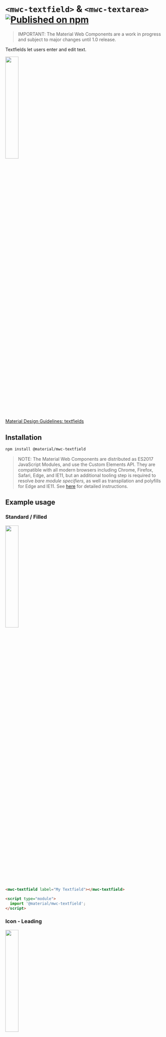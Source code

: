 # `<mwc-textfield>` & `<mwc-textarea>` [![Published on npm](https://img.shields.io/npm/v/@material/mwc-textfield.svg)](https://www.npmjs.com/package/@material/mwc-textfield)

> IMPORTANT: The Material Web Components are a work in progress and subject to
> major changes until 1.0 release.

Textfields let users enter and edit text.

<img src="images/action.png" width="28.5714%">

[Material Design Guidelines: textfields](https://material.io/design/components/text-fields.html)

## Installation

```sh
npm install @material/mwc-textfield
```

> NOTE: The Material Web Components are distributed as ES2017 JavaScript
> Modules, and use the Custom Elements API. They are compatible with all modern
> browsers including Chrome, Firefox, Safari, Edge, and IE11, but an additional
> tooling step is required to resolve *bare module specifiers*, as well as
> transpilation and polyfills for Edge and IE11. See
> [here](https://github.com/material-components/material-components-web-components#quick-start)
> for detailed instructions.

## Example usage

### Standard / Filled

<img src="images/standard.png" width="28.5714%">

```html
<mwc-textfield label="My Textfield"></mwc-textfield>

<script type="module">
  import '@material/mwc-textfield';
</script>
```

### Icon - Leading

<img src="images/icon-leading.png" width="28.5714%">

```html
<mwc-textfield label="My Textfield" icon="event"></mwc-textfield>

<script type="module">
  import '@material/mwc-textfield';
  import '@material/mwc-icon/mwc-icon-font.js';
</script>
```

### Icon - Trailing

<img src="images/icon-trailing.png" width="28.5714%">

```html
<mwc-textfield label="My Textfield" iconTrailing="delete"></mwc-textfield>

<script type="module">
  import '@material/mwc-textfield';
  import '@material/mwc-icon/mwc-icon-font.js';
</script>
```

### Helper Text

<img src="images/helper.png" width="28.5714%">

```html
<mwc-textfield label="My Textfield" helper="Helper Text"></mwc-textfield>

<script type="module">
  import '@material/mwc-textfield';
</script>
```

### Primary Color

<img src="images/color-primary.png" width="28.5714%">

```html
<style>
  mwc-textfield {
    --mdc-theme-primary: green;
  }
</style>

<mwc-textfield
    label="My Textfield"
    iconTrailing="delete"
    required>
</mwc-textfield>

<script type="module">
  import '@material/mwc-textfield';
  import '@material/mwc-icon/mwc-icon-font.js';
</script>
```

### Error Color

<img src="images/color-error.png" width="28.5714%">

```html
<style>
  mwc-textfield {
    --mdc-theme-error: blue;
  }
</style>

<mwc-textfield
    label="My Textfield"
    iconTrailing="delete"
    required>
</mwc-textfield>

<script type="module">
  import '@material/mwc-textfield';
  import '@material/mwc-icon/mwc-icon-font.js';
</script>
```

## Example usage (mwc-textfield)

## Variants

### Textarea
<img src="images/textarea.png" width="28.5714%">

```html
<mwc-textarea label="My Textarea"></mwc-textarea>

<script type="module">
  import '@material/mwc-textfield/mwc-textarea.js';
</script>
```

### Outlined

<img src="images/outlined-textfield.png" width="28.5714%">
<img src="images/outlined-textarea.png" width="28.5714%">

```html
<mwc-textfield
    outlined
    label="My Textfield"
    iconTrailing="delete">
</mwc-textfield>
<mwc-textarea
    outlined
    label="My Textarea">
</mwc-textarea>

<script type="module">
  import '@material/mwc-textfield';
  import '@material/mwc-icon/mwc-icon-font.js';
  import '@material/mwc-textfield/mwc-textarea.js';
</script>
```

#### Shaping Outlined

<img src="images/shape-left.png" width="28.5714%">
<img src="images/shape-right.png" width="28.5714%">
<img src="images/shape-left-right.png" width="28.5714%">

```html
<style>
  mwc-textfield.left {
    --mdc-notched-outline-leading-width: 28px;
    --mdc-notched-outline-leading-border-radius: 28px 0 0 28px;
  }

  mwc-textfield.right {
    --mdc-notched-outline-trailing-border-radius: 0 28px 28px 0;
  }
</style>

<mwc-textfield
    class="left";
    label="My Textfield"
    iconTrailing="delete"
    outlined>
</mwc-textfield>

<mwc-textfield
    class="right";
    label="My Textfield"
    iconTrailing="delete"
    outlined>
</mwc-textfield>

<mwc-textfield
    class="left right";
    label="My Textfield"
    iconTrailing="delete"
    outlined>
</mwc-textfield>

<script type="module">
  import '@material/mwc-textfield';
  import '@material/mwc-icon/mwc-icon-font.js';
</script>
```

### Fullwidth

<img src="images/fullwidth.png" width="28.5714%">

```html
<!-- Note: Fullwidth does not support label; only placeholder -->
<mwc-textfield fullwidth placeholder="My Textfield"></mwc-textfield>

<script type="module">
  import '@material/mwc-textfield';
</script>
```

## API

### Properties/Attributes

| Name                | Type           | Description
| ------------------- | -------------- |------------
| `value`             | `string`       | The input control's value.
| `type`              | `TypeKeyword*` | A string specifying the type of control to render.
| `label`             | `string`       | Sets floating label value.
| `placeholder`       | `string`       | Sets disappearing input placeholder.
| `icon`              | `string`       | Leading icon to display in input. See [`mwc-icon`](https://github.com/material-components/material-components-web-components/tree/master/packages/icon).
| `iconTrailing`      | `string`       | Trailing icon to display in input. See [`mwc-icon`](https://github.com/material-components/material-components-web-components/tree/master/packages/icon).
| `disabled`          | `boolean`      | Whether or not the input should be disabled.
| `required`          | `boolean`      | Displays error state if value is empty and input is blurred.
| `maxlength`         | `number`       | Maximum length to accept input.
| `charCounter`       | `boolean`      | **Note: requries `maxlength` to be set.** Display character counter with max length.
| `outlined`          | `boolean`      | Whether or not to show the material outlined variant.
| `fullwidth`         | `boolean`      | Whether or not to make the input fullwidth. No longer displays `label`; only `placeholder` and `helper`.
| `helper`            | `string`       | Helper text to display below the input. Display default only when focused.
| `helperPersistent`  | `boolean`      | Always show the helper text despite focus.

\*  `TypeKeyword` is exported by `mwc-textfield` and `mwc-textfield-base` and `mwc-textarea`
```ts
type TypeKeyword =
    'hidden'|'text'|'search'|'tel'|'url'|'email'|'password'|'datetime'|'date'|
    'month'|'week'|'time'|'datetime-local'|'number'|'range'|'color'|'checkbox'|
    'radio'|'file'|'submit'|'image'|'reset'|'button';
```

### CSS Custom Properties

Inherits CSS Custom properties from:
* [`mwc-ripple`](https://github.com/material-components/material-components-web-components/tree/master/packages/ripple)
* [`mwc-notched-outline`](https://github.com/material-components/material-components-web-components/tree/master/packages/notched-outline).
* [`mwc-icon`](https://github.com/material-components/material-components-web-components/tree/master/packages/icon)

| Name                                              | Default               | Description
| ------------------------------------------------- | --------------------- |------------
| `--mdc-theme-primary`                             | `#6200ee`             | Color when active of the underline ripple, the outline, and the caret.
| `--mdc-theme-error`                               | `#b00020`             | Color when errored of the underline, the outline, the caret, and the icons.
| `--mdc-text-field-filled-border-radius`           | `4px 4px 0 0`         | Border radius of the standard / filled textfield's background filling.
| `--mdc-text-field-outlined-idle-border-color`     | `rgba(0, 0, 0, 0.38)` | Color of the outlined textfield's  outline when idle.
| `--mdc-text-field-outlined-hover-border-color`    | `rgba(0, 0, 0, 0.87)` | Color of the outlined textfield's outline when hovering.
| `--mdc-text-field-outlined-disabled-border-color` | `rgba(0, 0, 0, 0.06)` | Color of the outlined textfield's outline when disabled.

## Additional references

- [MDC Web textfields](https://material.io/develop/web/components/input-controls/text-field/)
